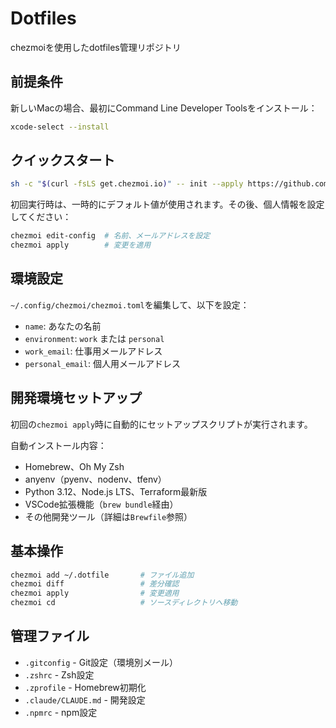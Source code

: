 # Dotfiles

chezmoiを使用したdotfiles管理リポジトリ

## 前提条件

新しいMacの場合、最初にCommand Line Developer Toolsをインストール：
```bash
xcode-select --install
```

## クイックスタート

```bash
sh -c "$(curl -fsLS get.chezmoi.io)" -- init --apply https://github.com/hirobf10/dotfiles.git
```

初回実行時は、一時的にデフォルト値が使用されます。その後、個人情報を設定してください：
```bash
chezmoi edit-config  # 名前、メールアドレスを設定
chezmoi apply        # 変更を適用
```

## 環境設定

`~/.config/chezmoi/chezmoi.toml`を編集して、以下を設定：
- `name`: あなたの名前
- `environment`: `work` または `personal`
- `work_email`: 仕事用メールアドレス
- `personal_email`: 個人用メールアドレス

## 開発環境セットアップ

初回の`chezmoi apply`時に自動的にセットアップスクリプトが実行されます。

自動インストール内容：
- Homebrew、Oh My Zsh
- anyenv（pyenv、nodenv、tfenv）
- Python 3.12、Node.js LTS、Terraform最新版
- VSCode拡張機能（`brew bundle`経由）
- その他開発ツール（詳細は`Brewfile`参照）

## 基本操作

```bash
chezmoi add ~/.dotfile       # ファイル追加
chezmoi diff                 # 差分確認
chezmoi apply                # 変更適用
chezmoi cd                   # ソースディレクトリへ移動
```

## 管理ファイル

- `.gitconfig` - Git設定（環境別メール）
- `.zshrc` - Zsh設定
- `.zprofile` - Homebrew初期化
- `.claude/CLAUDE.md` - 開発設定
- `.npmrc` - npm設定